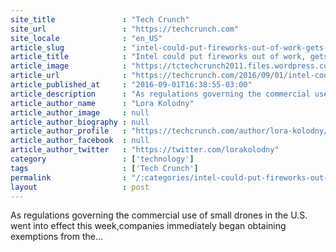 ```yaml
---
site_title               : "Tech Crunch"
site_url                 : "https://techcrunch.com"
site_locale              : "en_US"
article_slug             : "intel-could-put-fireworks-out-of-work-gets-faa-permission-to-fly-drone-fleets-at-night"
article_title            : "Intel could put fireworks out of work, gets FAA permission to fly drone fleets at night"
article_image            : "https://tctechcrunch2011.files.wordpress.com/2016/09/intel_drone_100.png?w=744&h=400&crop=1"
article_url              : "https://techcrunch.com/2016/09/01/intel-could-put-fireworks-out-of-work-gets-faa-permission-to-fly-drone-fleets-at-night/"
article_published_at     : "2016-09-01T16:38:55-03:00"
article_description      : "As regulations governing the commercial use of small drones in the U.S. went into effect this week,companies immediately began obtaining exemptions from the..."
article_author_name      : "Lora Kolodny"
article_author_image     : null
article_author_biography : null
article_author_profile   : "https://techcrunch.com/author/lora-kolodny/"
article_author_facebook  : null
article_author_twitter   : "https://twitter.com/lorakolodny"
category                 : ['technology']
tags                     : ['Tech Crunch']
permalink                : "/:categories/intel-could-put-fireworks-out-of-work-gets-faa-permission-to-fly-drone-fleets-at-night/"
layout                   : post
---
```


As regulations governing the commercial use of small drones in the U.S. went into effect this week,companies immediately began obtaining exemptions from the...
